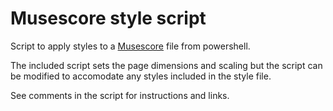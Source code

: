 # Musescore style script

Script to apply styles to a [Musescore](https://musescore.org/en) file from powershell. 

The included script sets the page dimensions and scaling but the script can be modified to accomodate any styles included in the style file. 

See comments in the script for instructions and links. 
